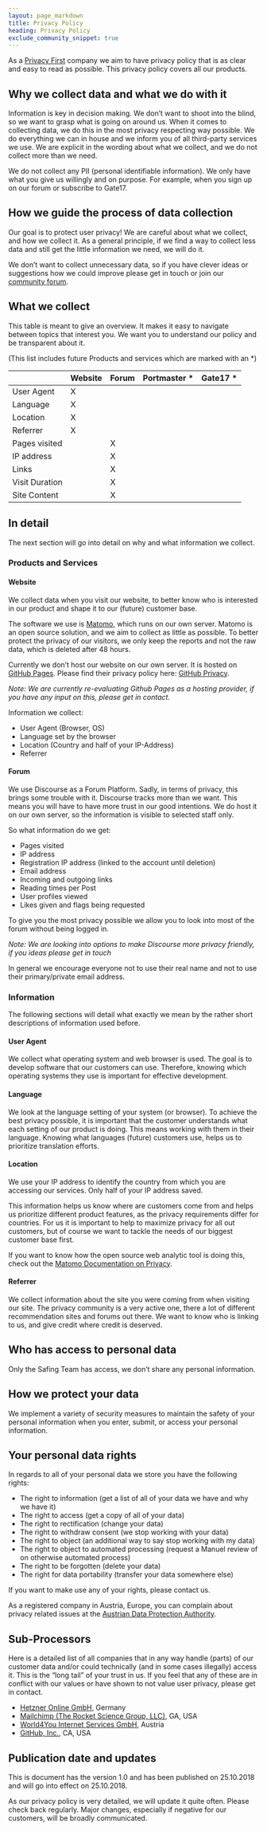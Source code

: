 ```yaml
---
layout: page_markdown
title: Privacy Policy
heading: Privacy Policy
exclude_community_snippet: true
---
```


As a [Privacy First]( https://safing.io/our-values/#privacy-first) company we aim to have privacy policy that is as clear and easy to read as possible.
This privacy policy covers all our products.

## Why we collect data and what we do with it

Information is key in decision making. We don’t want to shoot into the blind, so we want to grasp what is going on around us.
When it comes to collecting data, we do this in the most privacy respecting way possible. We do everything we can in house and we inform you of all third-party services we use.
We are explicit in the wording about what we collect, and we do not collect more than we need.

We do not collect any PII (personal identifiable information). We only have what you give us willingly and on purpose. For example, when you sign up on our forum or subscribe to Gate17.

## How we guide the process of data collection

Our goal is to protect user privacy! We are careful about what we collect, and how we collect it. As a general principle, if we find a way to collect less data and still get the little information we need, we will do it.

We don’t want to collect unnecessary data, so if you have clever ideas or suggestions how we could improve please get in touch or join our [community forum](https://discourse.safing.community/).

## What we collect

This table is meant to give an overview. It makes it easy to navigate between topics that interest you. We want you to understand our policy and be transparent about it.

(This list includes future Products and services which are marked with an \*)

|                | Website | Forum | Portmaster * | Gate17 * |
|----------------|---------|-------|--------------|----------|
| User Agent     |    X    |       |              |          |
| Language       |    X    |       |              |          |
| Location       |    X    |       |              |          |
| Referrer       |    X    |       |              |          |
| Pages visited  |         |   X   |              |          |
| IP address     |         |   X   |              |          |
| Links          |         |   X   |              |          |
| Visit Duration |         |   X   |              |          |
| Site Content   |         |   X   |              |          |

## In detail

The next section will go into detail on why and what information we collect.

### Products and Services

#### Website

We collect data when you visit our website, to better know who is interested in our product and shape it to our (future) customer base.

The software we use is [Matomo](https://matomo.org/), which runs on our own server. Matomo is an open source solution, and we aim to collect as little as possible. To better protect the privacy of our visitors, we only keep the reports and not the raw data, which is deleted after 48 hours.

Currently we don’t host our website on our own server. It is hosted on [GitHub Pages]( https://pages.github.com/). Please find their privacy policy here: [GitHub Privacy]( https://help.github.com/articles/github-privacy-statement/).

*Note: We are currently re-evaluating Github Pages as a hosting provider, if you have any input on this, please get in contact.*

Information we collect:

- User Agent (Browser, OS)
- Language set by the browser
- Location (Country and half of your IP-Address)
- Referrer

#### Forum

We use Discourse as a Forum Platform. Sadly, in terms of privacy, this brings some trouble with it. Discourse tracks more than we want. This means you will have to have more trust in our good intentions. We do host it on our own server, so the information is visible to selected staff only.

So what information do we get:

- Pages visited
- IP address
- Registration IP address (linked to the account until deletion)
- Email address
- Incoming and outgoing links
- Reading times per Post
- User profiles viewed
- Likes given and flags being requested

To give you the most privacy possible we allow you to look into most of the forum without being logged in.

*Note: We are looking into options to make Discourse more privacy friendly, if you ideas please get in touch*

In general we encourage everyone not to use their real name and not to use their primary/private email address.

<!-- #### Portmaster* -->
<!-- #### Gate17* -->

### Information

The following sections will detail what exactly we mean by the rather short descriptions of information used before.

#### User Agent

We collect what operating system and web browser is used.
The goal is to develop software that our customers can use. Therefore, knowing which operating systems they use is important for effective development.

#### Language

We look at the language setting of your system (or browser).
To achieve the best privacy possible, it is important that the customer understands what each setting of our product is doing. This means working with them in their language. Knowing what languages (future) customers use, helps us to prioritize translation efforts.

#### Location

We use your IP address to identify the country from which you are accessing our services. Only half of your IP address saved.

This information helps us know where are customers come from and helps us prioritize different product features, as the privacy requirements differ for countries. For us it is important to help to maximize privacy for all out customers, but of course we want to tackle the needs of our biggest customer base first.

If you want to know how the open source web analytic tool is doing this, check out the [Matomo Documentation on Privacy](https://matomo.org/docs/privacy/).

#### Referrer

We collect information about the site you were coming from when visiting our site. The privacy community is a very active one, there a lot of different recommendation sites and forums out there. We want to know who is linking to us, and give credit where credit is deserved.

## Who has access to personal data

Only the Safing Team has access, we don’t share any personal information.

## How we protect your data

We implement a variety of security measures to maintain the safety of your personal information when you enter, submit, or access your personal information.

## Your personal data rights

In regards to all of your personal data we store you have the following rights:
- The right to information (get a list of all of your data we have and why we have it)
- The right to access (get a copy of all of your data)
- The right to rectification (change your data)
- The right to withdraw consent (we stop working with your data)
- The right to object (an additional way to say stop working with my data)
- The right to object to automated processing (request a Manuel review of on otherwise automated process)
- The right to be forgotten (delete your data)
- The right for data portability (transfer your data somewhere else)

If you want to make use any of your rights, please contact us.

As a registered company in Austria, Europe, you can complain about privacy related issues at the [Austrian Data Protection Authority](https://www.data-protection-authority.gv.at/).

## Sub-Processors

Here is a detailed list of all companies that in any way handle (parts) of our customer data and/or could technically (and in some cases illegally) access it.
This is the “long tail” of your trust in us. If you feel that any of these are in conflict with our values or have shown to not value user privacy, please get in contact.

- [Hetzner Online GmbH](https://www.hetzner.com/), Germany
- [Mailchimp (The Rocket Science Group, LLC)](https://mailchimp.com/), GA, USA
- [World4You Internet Services GmbH](https://www.world4you.com/), Austria
- [GitHub, Inc.](https://github.com/), CA, USA

## Publication date and updates

This is document has the version 1.0 and has been published on 25.10.2018 and will go into effect on 25.10.2018.

As our privacy policy is very detailed, we will update it quite often. Please check back regularly. Major changes, especially if negative for our customers, will be broadly communicated.
